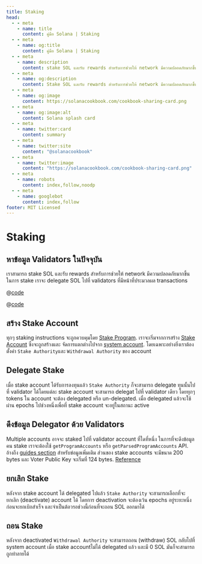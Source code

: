 ```yaml
---
title: Staking
head:
  - - meta
    - name: title
      content: คู่มือ Solana | Staking
  - - meta
    - name: og:title
      content: คู่มือ Solana | Staking
  - - meta
    - name: description
      content: stake SOL และรับ rewards สำหรับการช่วยให้ network มีความปลอดภัยมากขึ้น
  - - meta
    - name: og:description
      content: Stake SOL และรับ rewards สำหรับการช่วยให้ network มีความปลอดภัยมากขึ้น เรียนรู้เกี่ยวกับการสร้าง Stake Accounts, Delegate Stake, Withdraw Stake และข้อมูลอ้างอิงอื่นๆ สำหรับพัฒนาบน Solana ได้ที่คู่มือ Solana.
  - - meta
    - name: og:image
      content: https://solanacookbook.com/cookbook-sharing-card.png
  - - meta
    - name: og:image:alt
      content: Solana splash card
  - - meta
    - name: twitter:card
      content: summary
  - - meta
    - name: twitter:site
      content: "@solanacookbook"
  - - meta
    - name: twitter:image
      content: "https://solanacookbook.com/cookbook-sharing-card.png"
  - - meta
    - name: robots
      content: index,follow,noodp
  - - meta
    - name: googlebot
      content: index,follow
footer: MIT Licensed
---
```


# Staking



## หาข้อมูล Validators ในปัจจุบัน

เราสามารถ stake SOL และรับ rewards สำหรับการช่วยให้ network มีความปลอดภัยมากขึ้น ในการ stake เราจะ delegate SOL ไปที่ validators ที่มีหน้าที่ประมวลผล transactions

<CodeGroup>
  <CodeGroupItem title="TS" active>

@[code](@/code/staking/get-current-validators/get-current-validators.en.ts)

  </CodeGroupItem>
  <CodeGroupItem title="CLI">

@[code](@/code/staking/get-current-validators/get-current-validators.en.sh)

  </CodeGroupItem>
</CodeGroup>

## สร้าง Stake Account

ทุกๆ staking instructions จะถูกควบคุมโดย [Stake Program](https://docs.solana.com/developing/runtime-facilities/programs#stake-program). เราจะเริ่มจากการสร้าง [Stake Account](https://docs.solana.com/staking/stake-accounts) ซึ่งจะถูกสร้างและ จัดการแตกต่างไปจาก [system account](accounts.md#create-a-system-account). โดยเฉพาะอย่างยิ่งเราต้องตั้งค่า `Stake Authority`และ `Withdrawal Authority` ของ account

<SolanaCodeGroup>
  <SolanaCodeGroupItem title="TS" active>

  <template v-slot:default>

@[code](@/code/staking/create-stake-account/create-stake-account.en.ts)

  </template>

  <template v-slot:preview>

@[code](@/code/staking/create-stake-account/create-stake-account.preview.en.ts)

  </template>

  </SolanaCodeGroupItem>
</SolanaCodeGroup>

## Delegate Stake

เมื่อ stake account ได้รับการลงทุนแล้ว `Stake Authority` ก็จะสามารถ delegate ทุนนั้นไปที่ validator ได้โดยแต่ละ stake account จะสามารถ delegat ไปที่ validator เดียว โดยทุกๆ tokens ใน account จะต้อง delegated หรือ un-delegated. เมื่อ delegated แล้วจะใช้ผ่าน epochs ไปช่วงหนึ่งเพื่อที่ stake account จะอยู่ในสถานะ active

<SolanaCodeGroup>
  <SolanaCodeGroupItem title="TS" active>

  <template v-slot:default>

@[code](@/code/staking/delegate-stake/delegate-stake.en.ts)

  </template>

  <template v-slot:preview>

@[code](@/code/staking/delegate-stake/delegate-stake.preview.en.ts)

  </template>

  </SolanaCodeGroupItem>
</SolanaCodeGroup>

## ดึงข้อมูล Delegator ด้วย Validators

Multiple accounts อาจจะ staked ไปที่ validator account ที่ใดที่หนึ่ง ในการที่จะดึงข้อมูลคน stake เราจะต้องใช้ `getProgramAccounts` หรือ `getParsedProgramAccounts` API. อ้างถึง [guides section](/guides/get-program-accounts.html) สำหรับข่อมูลเพิ่มเติม ส่วนของ stake accounts จะมีขนาด 200 bytes และ Voter Public Key จะเริ่มที่ 124 bytes. [Reference](https://github.com/solana-labs/solana/blob/e960634909a9617fb98d5d836c9c4c5e0d9d59cc/sdk/program/src/stake/state.rs)

<SolanaCodeGroup>
  <SolanaCodeGroupItem title="TS" active>

  <template v-slot:default>

@[code](@/code/staking/get-delegators-by-validators/get-delegators-by-validators.en.ts)

  </template>

  <template v-slot:preview>

@[code](@/code/staking/get-delegators-by-validators/get-delegators-by-validators.preview.en.ts)

  </template>

  </SolanaCodeGroupItem>
</SolanaCodeGroup>

## ยกเลิก Stake

หลังจาก stake account ได้ delegated ไปแล้ว `Stake Authority` จะสามารถเลือกที่จะยกเลิก (deactivate) account ได้ โดยการ deactivation จะต้องเว้น epochs อยู่ระยะหนึ่งก่อนจะยกเบิกสำเร็จ และจำเป็นต้อวรอช่วงนี้ก่อนที่จะถอน SOL ออกมาได้

<SolanaCodeGroup>
  <SolanaCodeGroupItem title="TS" active>

  <template v-slot:default>

@[code](@/code/staking/deactivate-stake/deactivate-stake.en.ts)

  </template>

  <template v-slot:preview>

@[code](@/code/staking/deactivate-stake/deactivate-stake.preview.en.ts)

  </template>

  </SolanaCodeGroupItem>
</SolanaCodeGroup>

## ถอน Stake

หลังจาก deactivated `Withdrawal Authority` จะสามารถถอน (withdraw) SOL กลับไปที่ system account เมื่อ stake accountไม่ได้ delegated แล้ว และมี 0 SOL มันก็จะสามารถถูกทำลายได้

<!-- <CodeGroup>
  <CodeGroupItem title="TS" active> -->
<SolanaCodeGroup>
  <SolanaCodeGroupItem title="TS" active>

  <template v-slot:default>

@[code](@/code/staking/withdraw-stake/withdraw-stake.en.ts)

  </template>

  <template v-slot:preview>

@[code](@/code/staking/withdraw-stake/withdraw-stake.preview.en.ts)

  </template>
  </SolanaCodeGroupItem>
</SolanaCodeGroup>
